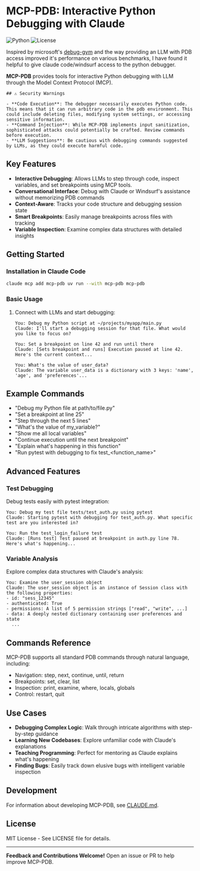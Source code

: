 # MCP-PDB: Interactive Python Debugging with Claude

![Python](https://img.shields.io/badge/Python-3.12+-blue.svg)
![License](https://img.shields.io/badge/License-MIT-green.svg)

Inspired by microsoft's [debug-gym](https://aka.ms/debug-gym/) and the way providing an LLM with PDB access improved it's performance on various benchmarks, I have found it helpful to give claude code/windsurf access to the python debugger.

**MCP-PDB** provides tools for interactive Python debugging with LLM through the Model Context Protocol (MCP).


```
## ⚠️ Security Warnings

- **Code Execution**: The debugger necessarily executes Python code. This means that it can run arbitrary code in the pdb environment. This could include deleting files, modifying system settings, or accessing sensitive information.
- **Command Injection**: While MCP-PDB implements input sanitization, sophisticated attacks could potentially be crafted. Review commands before execution.
- **LLM Suggestions**: Be cautious with debugging commands suggested by LLMs, as they could execute harmful code.
```

## Key Features

- **Interactive Debugging**: Allows LLMs to step through code, inspect variables, and set breakpoints using MCP tools.
- **Conversational Interface**: Debug with Claude or Windsurf's assistance without memorizing PDB commands
- **Context-Aware**: Tracks your code structure and debugging session state
- **Smart Breakpoints**: Easily manage breakpoints across files with tracking
- **Variable Inspection**: Examine complex data structures with detailed insights

## Getting Started

### Installation in Claude Code

```bash
claude mcp add mcp-pdb uv run --with mcp-pdb mcp-pdb
```

### Basic Usage

1. Connect with LLMs and start debugging:
   ```
   You: Debug my Python script at ~/projects/myapp/main.py
   Claude: I'll start a debugging session for that file. What would you like to focus on?

   You: Set a breakpoint on line 42 and run until there
   Claude: [Sets breakpoint and runs] Execution paused at line 42. Here's the current context...

   You: What's the value of user_data?
   Claude: The variable user_data is a dictionary with 3 keys: 'name', 'age', and 'preferences'...
   ```

## Example Commands

- "Debug my Python file at path/to/file.py"
- "Set a breakpoint at line 25"
- "Step through the next 5 lines"
- "What's the value of my_variable?"
- "Show me all local variables"
- "Continue execution until the next breakpoint"
- "Explain what's happening in this function"
- "Run pytest with debugging to fix test_<function_name>"

## Advanced Features

### Test Debugging

Debug tests easily with pytest integration:

```
You: Debug my test file tests/test_auth.py using pytest
Claude: Starting pytest with debugging for test_auth.py. What specific test are you interested in?

You: Run the test_login_failure test
Claude: [Runs test] Test paused at breakpoint in auth.py line 78. Here's what's happening...
```

### Variable Analysis

Explore complex data structures with Claude's analysis:

```
You: Examine the user_session object
Claude: The user_session object is an instance of Session class with the following properties:
- id: "sess_12345"
- authenticated: True
- permissions: A list of 5 permission strings ["read", "write", ...]
- data: A deeply nested dictionary containing user preferences and state
  ...
```

## Commands Reference

MCP-PDB supports all standard PDB commands through natural language, including:
- Navigation: step, next, continue, until, return
- Breakpoints: set, clear, list
- Inspection: print, examine, where, locals, globals
- Control: restart, quit

## Use Cases

- **Debugging Complex Logic**: Walk through intricate algorithms with step-by-step guidance
- **Learning New Codebases**: Explore unfamiliar code with Claude's explanations
- **Teaching Programming**: Perfect for mentoring as Claude explains what's happening
- **Finding Bugs**: Easily track down elusive bugs with intelligent variable inspection

## Development

For information about developing MCP-PDB, see [CLAUDE.md](CLAUDE.md).

## License

MIT License - See LICENSE file for details.

---

**Feedback and Contributions Welcome!** Open an issue or PR to help improve MCP-PDB.
